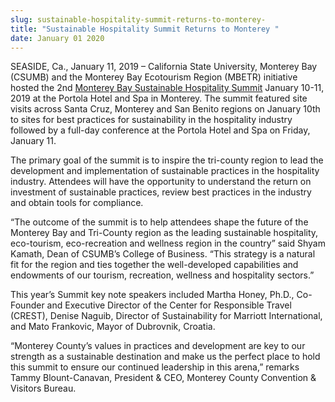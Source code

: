 ```yaml
---
slug: sustainable-hospitality-summit-returns-to-monterey-
title: "Sustainable Hospitality Summit Returns to Monterey "
date: January 01 2020
---
```


<p>SEASIDE, Ca., January 11, 2019 – California State University, Monterey Bay (CSUMB) and the Monterey Bay Ecotourism Region (MBETR) initiative hosted the 2nd <a href="https://mbetr.org/">Monterey Bay Sustainable Hospitality Summit</a> January 10-11, 2019 at the Portola Hotel and Spa in Monterey. The summit featured site visits across Santa Cruz, Monterey and San Benito regions on January 10th to sites for best practices for sustainability in the hospitality industry followed by a full-day conference at the Portola Hotel and Spa on Friday, January 11.</p><p>The primary goal of the summit is to inspire the tri-county region to lead the development and implementation of sustainable practices in the hospitality industry. Attendees will have the opportunity to understand the return on investment of sustainable practices, review best practices in the industry and obtain tools for compliance.</p><p>“The outcome of the summit is to help attendees shape the future of the Monterey Bay and Tri-County region as the leading sustainable hospitality, eco-tourism, eco-recreation and wellness region in the country” said Shyam Kamath, Dean of CSUMB’s College of Business. “This strategy is a natural fit for the region and ties together the well-developed capabilities and endowments of our tourism, recreation, wellness and hospitality sectors.”</p><p>This year’s Summit key note speakers included Martha Honey, Ph.D., Co-Founder and Executive Director of the Center for Responsible Travel (CREST), Denise Naguib, Director of Sustainability for Marriott International, and Mato Frankovic, Mayor of Dubrovnik, Croatia.</p><p>“Monterey County’s values in practices and development are key to our strength as a sustainable destination and make us the perfect place to hold this summit to ensure our continued leadership in this arena,” remarks Tammy Blount-Canavan, President &amp; CEO, Monterey County Convention &amp; Visitors Bureau.</p>
